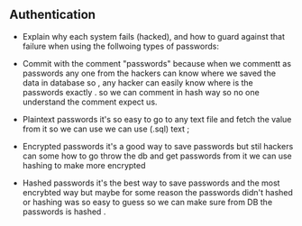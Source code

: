 ## Authentication
- Explain why each system fails (hacked), and how to guard against that failure when using the follwoing types of passwords:

- Commit with the comment "passwords"
    because when we commentt as passwords any one from the hackers can know where we saved  the data in database so , any hacker can easily know where is the passwords exactly .
    so we can comment in hash way so no one understand the comment expect us.

- Plaintext passwords
    it's so easy to go to any text file and fetch the value from it so we can use 
    we can use (.sql) text ;

- Encrypted passwords
    it's a good way to save passwords but stil hackers can some how to go throw the db 
    and get passwords from it we can use hashing to make more encrypted 


- Hashed passwords
it's the best way to save passwords and the most encrybted way 
but maybe for some reason the passwords didn't hashed or hashing was so easy to guess
so we can make sure from DB the passwords is hashed .
